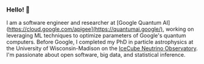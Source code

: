 ### Hello! 👋

I am a software engineer and researcher at [Google Quantum AI](https://cloud.google.com/apigee](https://quantumai.google/), working on leveraging ML techniques to optimize parameters of Google's quantum computers. Before Google, I completed my PhD in particle astrophysics at the University of Wisconsin-Madison on the [IceCube Neutrino Observatory](https://icecube.wisc.edu/). I'm passionate about open software, big data, and statistical inference.

<!--
**apizzuto/apizzuto** is a ✨ _special_ ✨ repository because its `README.md` (this file) appears on your GitHub profile.

Here are some ideas to get you started:

- 🔭 I’m currently working on ...
- 🌱 I’m currently learning ...
- 👯 I’m looking to collaborate on ...
- 🤔 I’m looking for help with ...
- 💬 Ask me about ...
- 📫 How to reach me: ...
- 😄 Pronouns: ...
- ⚡ Fun fact: ...
-->
